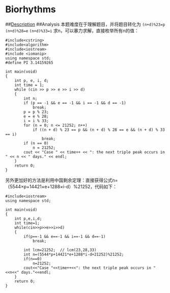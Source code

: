 # Biorhythms
##[Description](http://poj.org/problem?id=1006)
##Analysis
本题难度在于理解题目，并将题目转化为 `(n+d)%23=p`  `(n+d)%28=e`  `(n+d)%33=i` 求n，可以暴力求解，直接枚举所有n的值：
```
#include<cstring>
#include<algorithm>
#include<iostream>
#include <iomanip>  
using namespace std;
#define PI 3.14159265

int main(void)
{
    int p, e, i, d;
    int time = 1;
    while (cin >> p >> e >> i >> d)
    {
        int n;
        if (p == -1 && e == -1 && i == -1 && d == -1)
            break;
        p = p % 23;
        e = e % 28;
        i = i % 33;
        for (n = 0; n <= 21252; n++)
            if ((n + d) % 23 == p && (n + d) % 28 == e && (n + d) % 33 == i)
                break;
        if (n == 0)
            n = 21252;
        cout << "Case " << time++ << ": the next triple peak occurs in " << n << " days." << endl;
    }
    return 0;
}
```  

另外更加好的方法是利用中国剩余定理：直接获得公式n=（5544×p+14421×e+1288×i-d）%21252，代码如下：
```
#include<iostream>
using namespace std;

int main(void)
{
    int p,e,i,d;
    int time=1;
    while(cin>>p>>e>>i>>d)
    {
        if(p==-1 && e==-1 && i==-1 && d==-1)
            break;

        int lcm=21252;  // lcm(23,28,33)
        int n=(5544*p+14421*e+1288*i-d+21252)%21252;
        if(n==0)
            n=21252;
        cout<<"Case "<<time++<<": the next triple peak occurs in "<<n<<" days."<<endl;
    }
    return 0;
}
```